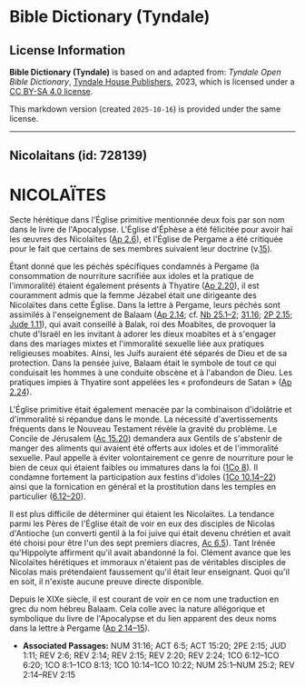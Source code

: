 # Bible Dictionary (Tyndale)

## License Information

**Bible Dictionary (Tyndale)** is based on and adapted from: _Tyndale Open Bible Dictionary_, [Tyndale House Publishers](https://tyndaleopenresources.com/), 2023, which is licensed under a [CC BY-SA 4.0 license](https://creativecommons.org/licenses/by-sa/4.0/legalcode.en).

This markdown version (created `2025-10-16`) is provided under the same license.



--------------------------------

## Nicolaitans (id: 728139)

NICOLAÏTES
==========

Secte hérétique dans l'Église primitive mentionnée deux fois par son nom dans le livre de l'Apocalypse. L'Église d'Éphèse a été félicitée pour avoir haï les œuvres des Nicolaïtes ([Ap 2\.6](https://ref.ly/Rev2:6)), et l'Église de Pergame a été critiquée pour le fait que certains de ses membres suivaient leur doctrine (v.[15](https://ref.ly/Rev2:15)).

Étant donné que les péchés spécifiques condamnés à Pergame (la consommation de nourriture sacrifiée aux idoles et la pratique de l'immoralité) étaient également présents à Thyatire ([Ap 2\.20](https://ref.ly/Rev2:20)), il est couramment admis que la femme Jézabel était une dirigeante des Nicolaïtes dans cette Église. Dans la lettre à Pergame, leurs péchés sont assimilés à l'enseignement de Balaam ([Ap 2\.14](https://ref.ly/Rev2:14); cf. [Nb 25\.1–2](https://ref.ly/Num25:1-Num25:2); [31\.16](https://ref.ly/Num31:16); [2P 2\.15](https://ref.ly/2Pet2:15); [Jude 1\.11](https://ref.ly/Jude1:11)), qui avait conseillé à Balak, roi des Moabites, de provoquer la chute d'Israël en les invitant à adorer les dieux moabites et à s'engager dans des mariages mixtes et l'immoralité sexuelle liée aux pratiques religieuses moabites. Ainsi, les Juifs auraient été séparés de Dieu et de sa protection. Dans la pensée juive, Balaam était le symbole de tout ce qui conduisait les hommes à une conduite obscène et à l'abandon de Dieu. Les pratiques impies à Thyatire sont appelées les « profondeurs de Satan » ([Ap 2\.24](https://ref.ly/Rev2:24)).

L'Église primitive était également menacée par la combinaison d'idolâtrie et d'immoralité si répandue dans le monde. La nécessité d'avertissements fréquents dans le Nouveau Testament révèle la gravité du problème. Le Concile de Jérusalem ([Ac 15\.20](https://ref.ly/Acts15:20)) demandera aux Gentils de s'abstenir de manger des aliments qui avaient été offerts aux idoles et de l'immoralité sexuelle. Paul appelle à éviter volontairement ce genre de nourriture pour le bien de ceux qui étaient faibles ou immatures dans la foi ([1Co 8](https://ref.ly/1Cor8:1-1Cor8:13)). Il condamne fortement la participation aux festins d'idoles ([1Co 10\.14–22](https://ref.ly/1Cor10:14-1Cor10:22)) ainsi que la fornication en général et la prostitution dans les temples en particulier ([6\.12–20](https://ref.ly/1Cor6:12-1Cor6:20)).

Il est plus difficile de déterminer qui étaient les Nicolaïtes. La tendance parmi les Pères de l'Église était de voir en eux des disciples de Nicolas d'Antioche (un converti gentil à la foi juive qui était devenu chrétien et avait été choisi pour être l'un des sept premiers diacres, [Ac 6\.5](https://ref.ly/Acts6:5)). Tant Irénée qu'Hippolyte affirment qu'il avait abandonné la foi. Clément avance que les Nicolaïtes hérétiques et immoraux n'étaient pas de véritables disciples de Nicolas mais prétendaient faussement qu'il était leur enseignant. Quoi qu'il en soit, il n'existe aucune preuve directe disponible.

Depuis le XIXe siècle, il est courant de voir en ce nom une traduction en grec du nom hébreu Balaam. Cela colle avec la nature allégorique et symbolique du livre de l'Apocalypse et du lien apparent des deux noms dans la lettre à Pergame ([Ap 2\.14–15](https://ref.ly/Rev2:14-Rev2:15)).

* **Associated Passages:** NUM 31:16; ACT 6:5; ACT 15:20; 2PE 2:15; JUD 1:11; REV 2:6; REV 2:14; REV 2:15; REV 2:20; REV 2:24; 1CO 6:12–1CO 6:20; 1CO 8:1–1CO 8:13; 1CO 10:14–1CO 10:22; NUM 25:1–NUM 25:2; REV 2:14–REV 2:15


